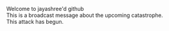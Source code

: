 Welcome to jayashree'd github  
This is a broadcast message about the upcoming catastrophe.<br/>
This attack has begun.

